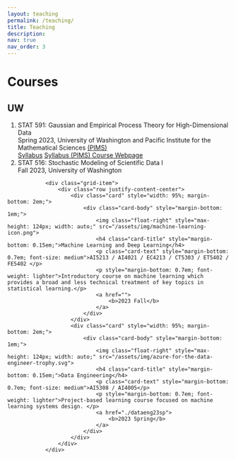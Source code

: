```yaml
---
layout: teaching
permalink: /teaching/
title: Teaching
description:
nav: true
nav_order: 3
---
```


 <div class="container mt-5">
        <h1 class="post-title"> Courses </h1>
        <div class="teaching">
            <h2 class="courses"> UW </h2>
            <ol class="courses">
                <li>
                    <div class="row">
                        <div class="col-sm-1 abbr"></div>
                        <div id="STAT591" class="col-sm-9">
                            <div class="title">STAT 591: Gaussian and Empirical Process Theory for High-Dimensional Data</div>
                            <div class="offered">
                                 Spring 2023, University of Washington and Pacific Institute for the Mathematical Sciences <a href = "https://www.pims.math.ca" target="_new">(PIMS)</a>
                            </div>
                            <div class="links">
                                    <a href="/assets/pdf/STAT 591 - Syllabus.pdf" class="btn btn-sm z-depth-0" role="button" rel="external nofollow noopener" target="_blank">Syllabus</a>
                                    <a href="https://courses.pims.math.ca/tag/2022-2023/" class="btn btn-sm z-depth-0" role="button" rel="external nofollow noopener" target="_blank">Syllabus (PIMS) </a>   
                                    <a href="https://canvas.uw.edu/courses/1635483" class="btn btn-sm z-depth-0" role="button" rel="external nofollow noopener" target="_blank">Course Webpage </a>   
                            </div>
                        </div>
                    </div>
                </li>
                <li>
                    <div class="row">
                        <div class="col-sm-1 abbr"></div>
                        <div id="STAT591" class="col-sm-9">
                            <div class="title">STAT 516: Stochastic Modeling of Scientific Data I</div>
                            <div class="offered">
                                Fall 2023, University of Washington
                            </div>
                            <div class="links"></div>
                        </div>
                    </div>
                </li>
            </ol>
        </div>
    </div>

                <div class="grid-item">
                    <div class="row justify-content-center">
                        <div class="card" style="width: 95%; margin-bottom: 2em;">
                            <div class="card-body" style="margin-bottom: 1em;">
                                <img class="float-right" style="max-height: 124px; width: auto;" src="/assets/img/machine-learning-icon.png">
                                <h4 class="card-title" style="margin-bottom: 0.15em;">Machine Learning and Deep Learning</h4>
                                <p class="card-text" style="margin-bottom: 0.7em; font-size: medium">AI5213 / AI4021 / EC4213 / CT5303 / ET5402 / FE5402 </p>
                                <p style="margin-bottom: 0.7em; font-weight: lighter">Introductory course on machine learning which provides a broad and less technical treatment of key topics in statistical learning.</p>
                                <a href="">
                                    <b>2023 Fall</b>
                                </a>
                            </div>
                        </div>
                        <div class="card" style="width: 95%; margin-bottom: 2em;">
                            <div class="card-body" style="margin-bottom: 1em;">
                                <img class="float-right" style="max-height: 124px; width: auto;" src="/assets/img/azure-for-the-data-engineer-trophy.svg">
                                <h4 class="card-title" style="margin-bottom: 0.15em;">Data Engineering</h4>
                                <p class="card-text" style="margin-bottom: 0.7em; font-size: medium">AI5308 / AI4005</p>
                                <p style="margin-bottom: 0.7em; font-weight: lighter">Project-based learning course focused on machine learning systems design. </p>
                                <a href="./dataeng23sp">
                                    <b>2023 Spring</b>
                                </a>
                            </div>
                        </div>
                    </div>
                </div>
 
